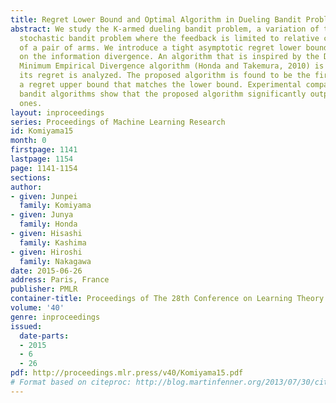 ```yaml
---
title: Regret Lower Bound and Optimal Algorithm in Dueling Bandit Problem
abstract: We study the K-armed dueling bandit problem, a variation of the standard
  stochastic bandit problem where the feedback is limited to relative comparisons
  of a pair of arms. We introduce a tight asymptotic regret lower bound that is based
  on the information divergence. An algorithm that is inspired by the Deterministic
  Minimum Empirical Divergence algorithm (Honda and Takemura, 2010) is proposed, and
  its regret is analyzed. The proposed algorithm is found to be the first one with
  a regret upper bound that matches the lower bound. Experimental comparisons of dueling
  bandit algorithms show that the proposed algorithm significantly outperforms existing
  ones.
layout: inproceedings
series: Proceedings of Machine Learning Research
id: Komiyama15
month: 0
firstpage: 1141
lastpage: 1154
page: 1141-1154
sections: 
author:
- given: Junpei
  family: Komiyama
- given: Junya
  family: Honda
- given: Hisashi
  family: Kashima
- given: Hiroshi
  family: Nakagawa
date: 2015-06-26
address: Paris, France
publisher: PMLR
container-title: Proceedings of The 28th Conference on Learning Theory
volume: '40'
genre: inproceedings
issued:
  date-parts:
  - 2015
  - 6
  - 26
pdf: http://proceedings.mlr.press/v40/Komiyama15.pdf
# Format based on citeproc: http://blog.martinfenner.org/2013/07/30/citeproc-yaml-for-bibliographies/
---
```

